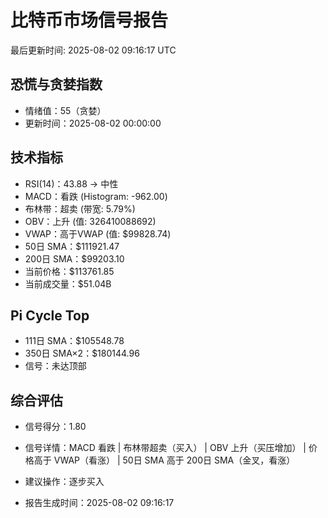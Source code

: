 # 比特币市场信号报告

最后更新时间: 2025-08-02 09:16:17 UTC

## 恐慌与贪婪指数
- 情绪值：55（贪婪）
- 更新时间：2025-08-02 00:00:00

## 技术指标
- RSI(14)：43.88 → 中性
- MACD：看跌 (Histogram: -962.00)
- 布林带：超卖 (带宽: 5.79%)
- OBV：上升 (值: 326410088692)
- VWAP：高于VWAP (值: $99828.74)
- 50日 SMA：$111921.47
- 200日 SMA：$99203.10
- 当前价格：$113761.85
- 当前成交量：$51.04B

## Pi Cycle Top
- 111日 SMA：$105548.78
- 350日 SMA×2：$180144.96
- 信号：未达顶部

## 综合评估
- 信号得分：1.80
- 信号详情：MACD 看跌 | 布林带超卖（买入） | OBV 上升（买压增加） | 价格高于 VWAP（看涨） | 50日 SMA 高于 200日 SMA（金叉，看涨）
- 建议操作：逐步买入

- 报告生成时间：2025-08-02 09:16:17